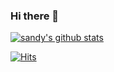 ### Hi there 👋


[![sandy's github stats](https://github-readme-stats.vercel.app/api?username=sandy1709&show_icons=true&theme=cobalt&count_private=true)](https://github.com/sandy1709)

[![Hits](https://hits.seeyoufarm.com/api/count/incr/badge.svg?url=https%3A%2F%2Fgithub.com%2Fsandy1709&count_bg=%231EE510&title_bg=%23555555&icon=&icon_color=%23931414&title=account+views&edge_flat=false)](https://hits.seeyoufarm.com)

<!--
**sandy1709/sandy1709** is a ✨ _special_ ✨ repository because its `README.md` (this file) appears on your GitHub profile.

Here are some ideas to get you started:

- 🔭 I’m currently working on ...
- 🌱 I’m currently learning ...
- 👯 I’m looking to collaborate on ...
- 🤔 I’m looking for help with ...
- 💬 Ask me about ...
- 📫 How to reach me: ...
- 😄 Pronouns: ...
- ⚡ Fun fact: ...
-->
